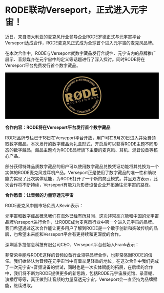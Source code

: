 # RODE联动Verseport，正式进入元宇宙！ 


近日，来自澳大利亚的麦克风行业领导企业RODE罗德正式与元宇宙平台Verseport达成合作，RODE麦克风正式成为全球首个进入元宇宙的麦克风品牌。

在本次合作中，RODE与Verseport就数字藏品发行合规性、元宇宙内的品牌推广展示、音频媒介在元宇宙中的定义等话题进行了深入探讨。同时RODE将在Verseport平台免费发行首个数字藏品。

![配图](c675aecad4c9a2b3da298d632b9d06a6.jpeg)

**合作内容：RODE将在Verseport平台发行首个数字藏品**

RODE品牌专栏已于18日在Verseport平台开放，用户可在8月20日进入并免费领取数字藏品。本次发行的数字藏品为礼盒形式，开启后可以获得RODE主题不同形态的数字藏品，藏品主题均为RODE品牌旗下主要的麦克风、耳机、混音设备等核心产品。

部分获得特殊品质数字藏品的用户可以使用数字藏品兑换凭证功能将其兑换为一个实体的RODE麦克风或耳机产品，Verseport正是使用了数字藏品的唯一性和确权能力实现了此次实体赋能，为RODE打开了一个新的商业模式。并且双方表示，此次合作将不断持续，Verseport有能力为影音设备企业开拓通往元宇宙的路径。

**合作愿景：让音频的力量穿透元宇宙**

RODE麦克风中国市场负责人Kevin表示：

元宇宙和数字藏品概念我们在海外已经有所耳闻，这次非常高兴能和中国的元宇宙品牌Verseport进行合作，让RODE成为麦克风行业中第一个进入元宇宙的品牌。我们希望通过这次合作能让更多用户了解到RODE是一个敢于创新和突破传统的品牌，也希望未来能和Verseport平台有更持续和更深度的合作。

深圳番多拉信息科技有限公司CEO、Verseport平台创始人Frank表示：

非常荣幸能与RODE这样的音频设备行业领导品牌合作，也非常感谢RODE的信任。我们始终认为音频在元宇宙当中有着举足轻重的地位，在这次合作中我们完成了一次元宇宙+音频设备的尝试，同时也是一次实体赋能的拓展，在后续的合作中，我们将不断为RODE提供更多的新思路，包括RODE元宇宙展览馆、录音棚、演播厅等等，真正做到让音频的力量穿透元宇宙。Verseport会一直坚持为品牌赋能，继续进取。

